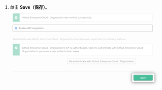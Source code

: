 1. 单击 **Save（保存）**。 ![用于 Okta 应用程序配置的"Save（保存）"按钮](/assets/images/help/saml/okta-provisioning-tab-save.png)
